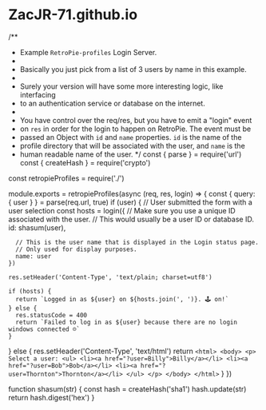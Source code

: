 # ZacJR-71.github.io

/**
 * Example `RetroPie-profiles` Login Server.
 *
 * Basically you just pick from a list of 3 users by name in this example.
 *
 * Surely your version will have some more interesting logic, like interfacing
 * to an authentication service or database on the internet.
 *
 * You have control over the req/res, but you have to emit a "login" event
 * on `res` in order for the login to happen on RetroPie. The event must be
 * passed an Object with `id` and `name` properties. `id` is the name of the
 * profile directory that will be associated with the user, and `name` is the
 * human readable name of the user.
 */
const { parse } = require('url')
const { createHash } = require('crypto')

const retropieProfiles = require('./')

module.exports = retropieProfiles(async (req, res, login) => {
  const { query: { user } } = parse(req.url, true)
  if (user) {
    // User submitted the form with a user selection
    const hosts = login({
      // Make sure you use a unique ID associated with the user.
      // This would usually be a user ID or database ID.
      id: shasum(user),

      // This is the user name that is displayed in the Login status page.
      // Only used for display purposes.
      name: user
    })

    res.setHeader('Content-Type', 'text/plain; charset=utf8')

    if (hosts) {
      return `Logged in as ${user} on ${hosts.join(', ')}. 🕹 on!`
    } else {
      res.statusCode = 400
      return `Failed to log in as ${user} because there are no login windows connected ☹️`
    }
  } else {
    res.setHeader('Content-Type', 'text/html')
    return `
      <html>
        <body>
          <p>
            Select a user:
            <ul>
              <li><a href="?user=Billy">Billy</a></li>
              <li><a href="?user=Bob">Bob</a></li>
              <li><a href="?user=Thornton">Thornton</a></li>
            </ul>
          </p>
        </body>
      </html>
    `
  }
})

function shasum(str) {
  const hash = createHash('sha1')
  hash.update(str)
  return hash.digest('hex')
}
